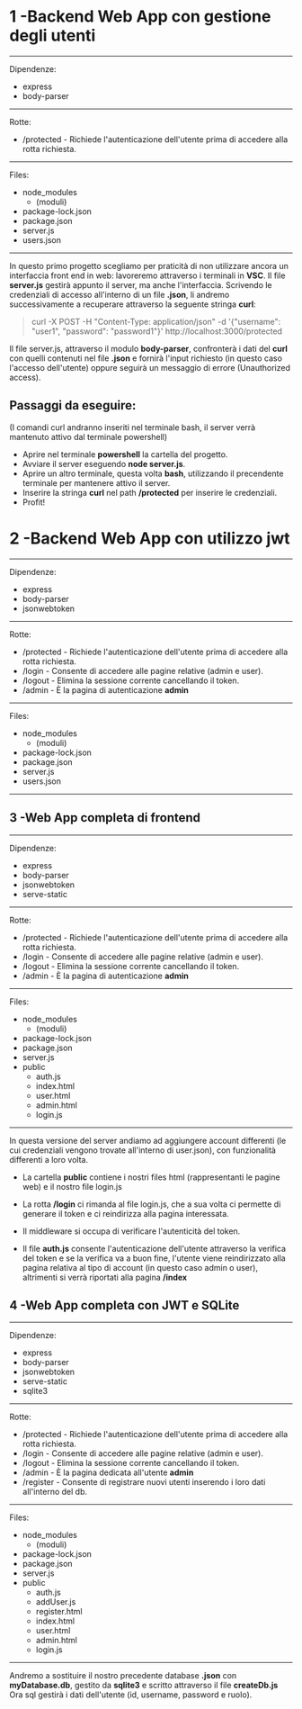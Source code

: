 # 1 -Backend Web App con gestione degli utenti

___
Dipendenze:

- express
- body-parser
___
Rotte:

- /protected - Richiede l'autenticazione dell'utente prima di accedere alla rotta richiesta.
___
Files:

- node_modules
    - (moduli)
- package-lock.json
- package.json
- server.js
- users.json
___


In questo primo progetto scegliamo per praticità di non utilizzare ancora un interfaccia front end in web: lavoreremo attraverso i terminali in **VSC**.
Il file **server.js** gestirà appunto il server, ma anche l'interfaccia.
Scrivendo le credenziali di accesso all'interno di un file **.json**, li andremo successivamente a recuperare attraverso la seguente stringa **curl**:

> curl -X POST -H "Content-Type: application/json" -d '{"username": "user1", "password": "password1"}' http://localhost:3000/protected

Il file server.js, attraverso il modulo **body-parser**, confronterà i dati del **curl** con quelli contenuti nel file **.json** e fornirà l'input richiesto (in questo caso l'accesso dell'utente) oppure seguirà un messaggio di errore (Unauthorized access).

## Passaggi da eseguire:


(I comandi curl andranno inseriti nel terminale bash, il server verrà mantenuto attivo dal terminale powershell)
- Aprire nel terminale **powershell** la cartella del progetto.
- Avviare il server eseguendo **node server.js**.
- Aprire un altro terminale, questa volta **bash**, utilizzando il precendente terminale per mantenere attivo il server.
- Inserire la stringa **curl** nel path **/protected** per inserire le credenziali.
- Profit!


# 2 -Backend Web App con utilizzo jwt
___
Dipendenze:

- express
- body-parser
- jsonwebtoken

___
Rotte:

- /protected - Richiede l'autenticazione dell'utente prima di accedere alla rotta richiesta.
- /login - Consente di accedere alle pagine relative (admin e user).
- /logout - Elimina la sessione corrente cancellando il token.
- /admin - È la pagina di autenticazione **admin**
___
Files:

- node_modules
    - (moduli)
- package-lock.json
- package.json
- server.js
- users.json
___


## 3 -Web App completa di frontend
___
Dipendenze:

- express
- body-parser
- jsonwebtoken
- serve-static
___
Rotte:

- /protected - Richiede l'autenticazione dell'utente prima di accedere alla rotta richiesta.
- /login - Consente di accedere alle pagine relative (admin e user).
- /logout - Elimina la sessione corrente cancellando il token.
- /admin - È la pagina di autenticazione **admin**
___
Files:

- node_modules
    - (moduli)
- package-lock.json
- package.json
- server.js
- public
    - auth.js
    - index.html
    - user.html
    - admin.html
    - login.js
___

In questa versione del server andiamo ad aggiungere account differenti (le cui credenziali vengono trovate all'interno di user.json), con funzionalità differenti a loro volta.

- La cartella **public** contiene i nostri files html (rappresentanti le pagine web) e il nostro file login.js

- La rotta **/login** ci rimanda al file login.js, che a sua volta ci permette di generare il token e ci reindirizza alla pagina interessata.

- Il middleware si occupa di verificare l'autenticità del token.

- Il file **auth.js** consente l'autenticazione dell'utente attraverso la verifica del token e se la verifica va a buon fine, l'utente viene reindirizzato alla pagina relativa al tipo di account (in questo caso admin o user), altrimenti si verrà riportati alla pagina **/index**



## 4 -Web App completa con JWT e SQLite
___
Dipendenze:

- express
- body-parser
- jsonwebtoken
- serve-static
- sqlite3
___
Rotte:

- /protected - Richiede l'autenticazione dell'utente prima di accedere alla rotta richiesta.
- /login - Consente di accedere alle pagine relative (admin e user).
- /logout - Elimina la sessione corrente cancellando il token.
- /admin - È la pagina dedicata all'utente **admin**
- /register - Consente di registrare nuovi utenti inserendo i loro dati all'interno del db.
___
Files:

- node_modules
    - (moduli)
- package-lock.json
- package.json
- server.js
- public
    - auth.js
    - addUser.js
    - register.html
    - index.html
    - user.html
    - admin.html
    - login.js
___



Andremo a sostituire il nostro precedente database **.json** con **myDatabase.db**, gestito da **sqlite3** e scritto attraverso il file **createDb.js**
Ora sql gestirà i dati dell'utente (id, username, password e ruolo).

